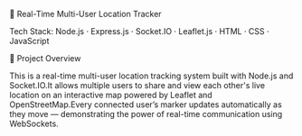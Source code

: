 📍 Real-Time Multi-User Location Tracker

Tech Stack: Node.js · Express.js · Socket.IO · Leaflet.js · HTML · CSS · JavaScript

🚀 Project Overview

This is a real-time multi-user location tracking system built with Node.js and Socket.IO.It allows multiple users to share and view each other's live location on an interactive map powered by Leaflet and OpenStreetMap.Every connected user’s marker updates automatically as they move — demonstrating the power of real-time communication using WebSockets.

